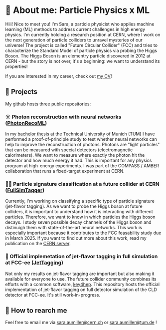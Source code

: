 # 💫 About me: Particle Physics x ML

Hiii! Nice to meet you! I'm Sara, a particle physicist who applies machine learning (ML) methods to address current challenges in high energy physics. I'm currently holding a research position at CERN, where I work on the next generation of particle colliders to unravel mysteries of our universe! The project is called "Future Circular Collider" (FCC) and tries to characterize the Standard Model of particle physics via probing the Higgs Boson. The Higgs Boson is an elementry particle discovered in 2012 at CERN - but the story is not over, it's a beginning: we want to understand its properties! 

If you are interested in my career, check out [my CV](https://drive.google.com/file/d/1A9lviuI4FCmFvqfPk7NUJy4RMz3FVRBe/view?usp=sharing)!

## 📌 Projects

My github hosts three public repositories: 

### ☀️ Photon reconstruction with neural networks ([PhotonRecoML](https://github.com/saracreates/PhotonRecoML))

In my [bachelor thesis](https://wwwcompass.cern.ch/compass/publications/theses/2023_bac_aumiller.pdf) at the Technical University of Munich (TUM) I have performed a proof-of-principle study to test whether neural networks can help to improve the reconstruction of photons. Photons are "light particles" that can be measured with special detectors (electromagnetic calorimeters). We want to measure where exactly the photon hit the detector and how much energy it had. This is important for any physics program at high-energy experiments. I was part of the COMPASS / AMBER collaboration that runs a fixed-target experiment at CERN. 

### 🏳️‍🌈 Particle signature classification at a future collider at CERN ([FullSimTagger](https://github.com/saracreates/FullSimTagger))

Currently, I'm working on classifying a specific type of particle signature (jet-flavor tagging). As we want to probe the Higgs boson at future colliders, it is important to understand how it is interacting with different particles. Therefore, we want to know in which particles the Higgs boson decays. I study seven possible decay channels of the Higgs boson and distinuigh them with state-of-the-art neural networks. This work is especially important because it contributes to the FCC feasability study due in March 2025. If you want to find out more about this work, read my publication on the [CERN server](https://repository.cern/records/4pcr6-r0d06). 

### 🔑 Official implemetation of jet-flavor tagging in full simulation at FCC-ee ([JetTagging](https://github.com/saracreates/JetTagging))

Not only my results on jet-flavor tagging are important but also making it available for everyone to use. The future collider community combines its efforts with a common software, [key4hep](https://github.com/key4hep). This repository hosts the official implementation of jet-flavor tagging on full detector simulation of the CLD detector at FCC-ee. It's still work-in-progress. 

## 📩 How to rearch me

Feel free to email me via sara.aumiller@cern.ch or sara.aumiller@tum.de ! 


<!--
**saracreates/saracreates** is a ✨ _special_ ✨ repository because its `README.md` (this file) appears on your GitHub profile.

Here are some ideas to get you started:

- 🔭 I’m currently working on ...
- 🌱 I’m currently learning ...
- 👯 I’m looking to collaborate on ...
- 🤔 I’m looking for help with ...
- 💬 Ask me about ...
- 📫 How to reach me: ...
- 😄 Pronouns: ...
- ⚡ Fun fact: ...
-->
